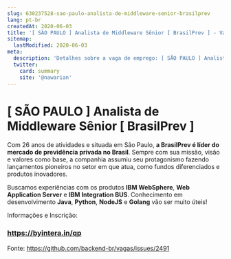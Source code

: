 ```yaml
---
slug: 630237528-sao-paulo-analista-de-middleware-senior-brasilprev
lang: pt-br
createdAt: 2020-06-03
title: '[ SÃO PAULO ] Analista de Middleware Sênior [ BrasilPrev ] - Vaga de Emprego'
sitemap:
  lastModified: 2020-06-03
meta:
  description: 'Detalhes sobre a vaga de emprego: [ SÃO PAULO ] Analista de Middleware Sênior [ BrasilPrev ]'
  twitter:
    card: summary
    site: '@nawarian'
---
```


# [ SÃO PAULO ] Analista de Middleware Sênior [ BrasilPrev ]

Com 26 anos de atividades e situada em São Paulo, **a BrasilPrev é líder do mercado de previdência privada no Brasil**. Sempre com sua missão, visão e valores como base, a companhia assumiu seu protagonismo fazendo lançamentos pioneiros no setor em que atua, como fundos diferenciados e produtos inovadores.

Buscamos experiências com os produtos **IBM WebSphere**, **Web Application Server** e **IBM Integration BUS**. Conhecimento em desenvolvimento **Java**, **Python**, **NodeJS** e **Golang** vão ser muito úteis!

Informações e Inscrição:
### **https://byintera.in/qp**

Fonte: https://github.com/backend-br/vagas/issues/2491